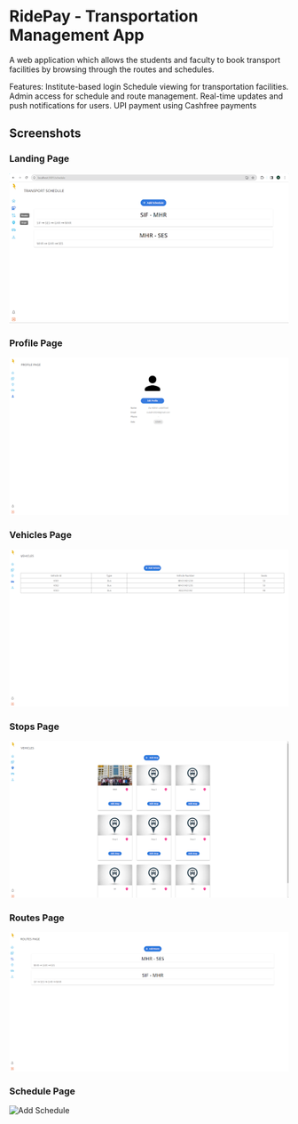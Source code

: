 # RidePay - Transportation Management App

A web application which allows the students and faculty to book transport facilities by browsing through the routes and schedules.

Features:
Institute-based login
Schedule viewing for transportation facilities.
Admin access for schedule and route management.
Real-time updates and push notifications for users.
UPI payment using Cashfree payments


## Screenshots

### Landing Page
![Landing Page](./web-app-screenshots/landing-page.png)

### Profile Page
![Edit Profile](./web-app-screenshots/profile-page.png)

### Vehicles Page
![Edit Invoice](./web-app-screenshots/vehicles-page.png)

### Stops Page
![Add stops](./web-app-screenshots/add-stop-page.png)

### Routes Page
![View Targets](./web-app-screenshots/routes-page.png)

### Schedule Page
![Add Schedule](./web-app-screenshots/add-schedule-page)






